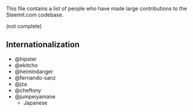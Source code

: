 This file contains a list of people who have made
large contributions to the Steemit.com codebase.



(not complete)



## Internationalization
 - @hipster
 - @ekitcho
 - @heimindanger
 - @fernando-sanz
 - @jza
 - @cheftony
 - @jumpeiyamane
    * Japanese